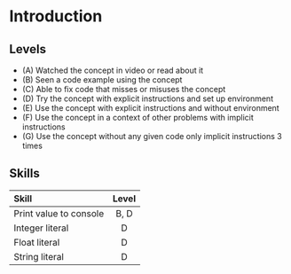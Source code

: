 # Introduction

## Levels
 - (A) Watched the concept in video or read about it
 - (B) Seen a code example using the concept
 - (C) Able to fix code that misses or misuses the concept
 - (D) Try the concept with explicit instructions and set up environment
 - (E) Use the concept with explicit instructions and without environment
 - (F) Use the concept in a context of other problems with implicit instructions
 - (G) Use the concept without any given code only implicit instructions 3 times

## Skills

| Skill                  | Level |
|:-----------------------|:-----:|
| Print value to console | B, D  |
| Integer literal        |   D   |
| Float literal          |   D   |
| String literal         |   D   |
